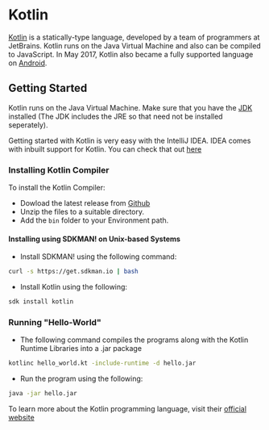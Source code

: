 # Kotlin

[Kotlin](https://kotlinlang.org) is a statically-type language, developed by a team of programmers at JetBrains. Kotlin runs on the Java Virtual Machine and also can be compiled to JavaScript. In May 2017, Kotlin also became a fully supported language on [Android](http://kotlinlang.org/docs/tutorials/kotlin-android.html).

## Getting Started

Kotlin runs on the Java Virtual Machine. Make sure that you have the [JDK](http://www.oracle.com/technetwork/java/javase/downloads/jdk8-downloads-2133151.html) installed (The JDK includes the JRE so that need not be installed seperately).

Getting started with Kotlin is very easy with the IntelliJ IDEA. IDEA comes with inbuilt support for Kotlin. You can check that out [here](http://kotlinlang.org/docs/tutorials/getting-started.html)

### Installing Kotlin Compiler

To install the Kotlin Compiler: 
* Dowload the latest release from [Github](https://github.com/JetBrains/kotlin/releases/tag/v1.1.50)
* Unzip the files to a suitable directory.
* Add the `bin` folder to your Environment path.

#### Installing using SDKMAN! on Unix-based Systems
* Install SDKMAN! using the following command:
```bash
curl -s https://get.sdkman.io | bash
```
* Install Kotlin using the following:
```bash
sdk install kotlin
```

### Running "Hello-World"
* The following command compiles the programs along with the Kotlin Runtime Libraries into a .jar package
```bash
kotlinc hello_world.kt -include-runtime -d hello.jar
```
* Run the program using the following:
```bash
java -jar hello.jar
```

To learn more about the Kotlin programming language, visit their [official website](https://kotlinlang.org)
